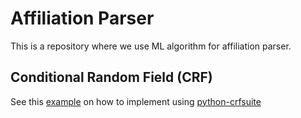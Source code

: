 # Affiliation Parser

This is a repository where we use ML algorithm for affiliation parser.

## Conditional Random Field (CRF)

See this [example](https://github.com/scrapinghub/python-crfsuite/blob/master/examples/CoNLL%202002.ipynb) on
how to implement using [python-crfsuite](https://github.com/scrapinghub/python-crfsuite)
